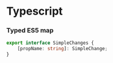# Typescript
### Typed ES5 map
```TypeScript
export interface SimpleChanges {
    [propName: string]: SimpleChange;
}
```
